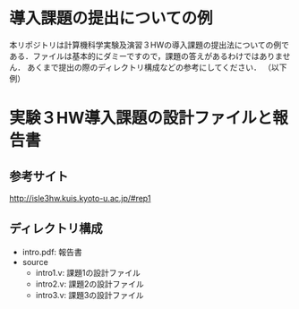 # 導入課題の提出についての例
本リポジトリは計算機科学実験及演習３HWの導入課題の提出法についての例である．ファイルは基本的にダミーですので，課題の答えがあるわけではありません．
あくまで提出の際のディレクトリ構成などの参考にしてください．
（以下例）


# 実験３HW導入課題の設計ファイルと報告書
## 参考サイト
http://isle3hw.kuis.kyoto-u.ac.jp/#rep1

## ディレクトリ構成
- intro.pdf: 報告書
- source
  - intro1.v: 課題1の設計ファイル
  - intro2.v: 課題2の設計ファイル
  - intro3.v: 課題3の設計ファイル
